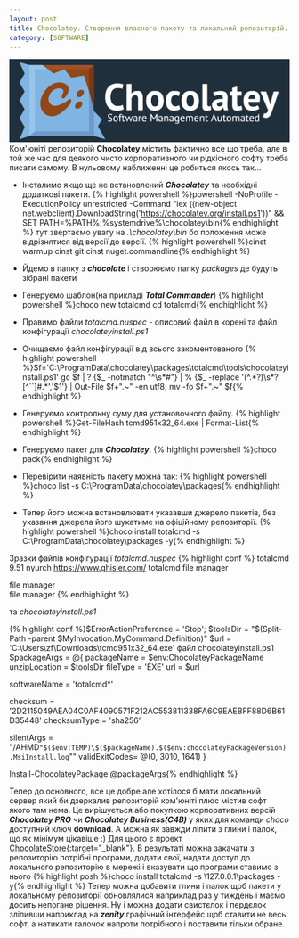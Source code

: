 ```yaml
---
layout: post
title: Chocolatey. Створення власного пакету та локальний репозиторій.
category: [SOFTWARE]
---
```

![chocolatey logo](/assets/media/choco.png?style=head)  
Ком'юніті репозиторій **Chocolatey** містить фактично все що треба, але в той же час для деякого чисто корпоративного чи рідкісного софту треба писати самому. В нульовому наближенні це робиться якось так...<!--more-->

- Інсталимо якщо ще не встановлений ***Chocolatey*** та необхідні додаткові пакети.
      {% highlight powershell %}powershell -NoProfile -ExecutionPolicy unrestricted -Command "iex ((new-object net.webclient).DownloadString('https://chocolatey.org/install.ps1'))" && SET PATH=%PATH%;%systemdrive%\chocolatey\bin{% endhighlight %}
тут звертаємо увагу на *.\chocolatey\bin* бо положення може відрізнятися від версії до версії.
      {% highlight powershell %}cinst warmup
cinst git
cinst nuget.commandline{% endhighlight %}
- Йдемо в папку з ***chocolate*** і створюємо папку *packages* де будуть зібрані пакети
- Генеруємо шаблон(на прикладі ***Total Commander***)
  {% highlight powershell %}choco new totalcmd
cd totalcmd{% endhighlight %}
- Правимо файли *totalcmd.nuspec* - описовий файл в корені та файл конфігурації *chocolateyinstall.ps1*
- Очищаємо файл конфігурації від всього закоментованого
  {% highlight powershell %}$f='C:\ProgramData\chocolatey\packages\totalcmd\tools\chocolateyinstall.ps1'
gc $f | ? {$_ -notmatch "^\s*#"} | % {$_ -replace '(^.*?)\s*?[^``]#.*','$1'} | Out-File $f+".~" -en utf8; mv -fo $f+".~" $f{% endhighlight %}

- Генеруємо контрольну суму для установочного файлу.
  {% highlight powershell %}Get-FileHash tcmd951x32_64.exe | Format-List{% endhighlight %}
- Генеруємо пакет для ***Chocolatey***.
      {% highlight powershell %}choco pack{% endhighlight %}
- Перевірити наявність пакету можна так:
      {% highlight powershell %}choco list -s C:\ProgramData\chocolatey\packages{% endhighlight %}
- Тепер його можна встановлювати указавши джерело пакетів, без указання джерела його шукатиме на офіційному репозиторії.
      {% highlight powershell %}choco install totalcmd -s C:\ProgramData\chocolatey\packages -y{% endhighlight %}

Зразки файлів конфігурації *totalcmd.nuspec*
  {% highlight conf %} <?xml version="1.0" encoding="utf-8"?>
<package xmlns="http://schemas.microsoft.com/packaging/2015/06/nuspec.xsd">
  <metadata>
    <id>totalcmd</id>
    <version>9.51</version>
    <title>totalcmd (Install)</title>
    <authors>nyurch</authors>
    <projectUrl>https://www.ghisler.com/</projectUrl>
    <tags>totalcmd file manager</tags>
    <summary>file manager</summary>
    <description>file manager</description>
  </metadata>
  <files>
    <file src="tools\**" target="tools" />
  </files>
</package>{% endhighlight %}

та *chocolateyinstall.ps1*

  {% highlight conf %}$ErrorActionPreference = 'Stop';
$toolsDir   = "$(Split-Path -parent $MyInvocation.MyCommand.Definition)"
$url        = 'C:\Users\zf\Downloads\tcmd951x32_64.exe'
файл chocolateyinstall.ps1
$packageArgs = @{
  packageName   = $env:ChocolateyPackageName
  unzipLocation = $toolsDir
  fileType      = 'EXE'
  url           = $url

  softwareName  = 'totalcmd*'

  checksum      = '2D2115049AEA04C0AF4090571F212AC553811338FA6C9EAEBFF88D6B61D35448'
  checksumType  = 'sha256'

  silentArgs    = "/AHMD`"$($env:TEMP)\$($packageName).$($env:chocolateyPackageVersion).MsiInstall.log`""
  validExitCodes= @(0, 3010, 1641)
}

Install-ChocolateyPackage @packageArgs{% endhighlight %}

Тепер до основного, все це добре але хотілося б мати локальний сервер який би дзеркалив репозиторій ком'юніті плюс містив софт якого там нема. Це вирішується або покупкою корпоративних версій ***Chocolatey PRO*** чи ***Chocolatey Business(C4B)*** у яких для команди *choco* доступний ключ **download**. А можна як завжди ліпити з глини і палок, що як мінімум цікавіше :) Для цього є проект [ChocolateStore](https://github.com/BahKoo/ChocolateStore "ChocolateStore"){:target="_blank"}. В результаті можна закачати з репозиторію потрібні програми, додати свої, надати доступ до локального репозиторію в мережі і вказувати що програми ставимо з нього
  {% highlight posh %}choco install totalcmd -s \\127.0.0.1\packages -y{% endhighlight %}
Тепер можна добавити глини і палок щоб пакети у локальному репозиторії обновлялися наприклад раз у тиждень і маємо досить непогане рішення. Ну і можна додати свистєлок і пердєлок зліпивши наприклад на ***zenity*** графічний інтерфейс щоб ставити не весь софт, а натикати галочок напроти потрібного і поставити тільки обране.
